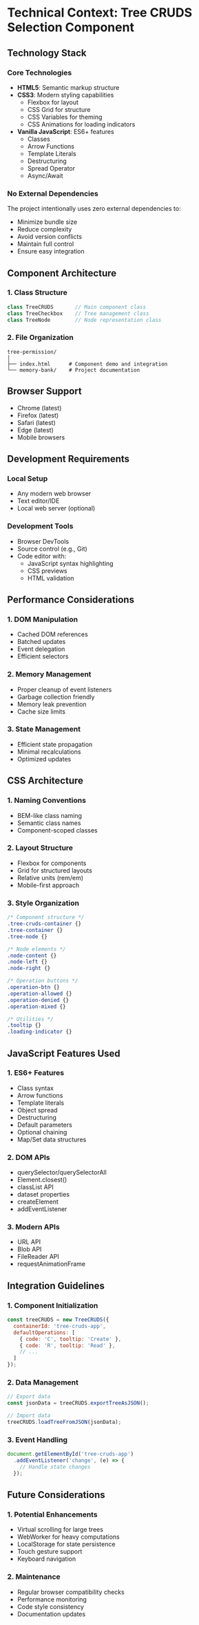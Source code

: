 # Technical Context: Tree CRUDS Selection Component

## Technology Stack

### Core Technologies
- **HTML5**: Semantic markup structure
- **CSS3**: Modern styling capabilities
  - Flexbox for layout
  - CSS Grid for structure
  - CSS Variables for theming
  - CSS Animations for loading indicators
- **Vanilla JavaScript**: ES6+ features
  - Classes
  - Arrow Functions
  - Template Literals
  - Destructuring
  - Spread Operator
  - Async/Await

### No External Dependencies
The project intentionally uses zero external dependencies to:
- Minimize bundle size
- Reduce complexity
- Avoid version conflicts
- Maintain full control
- Ensure easy integration

## Component Architecture

### 1. Class Structure
```javascript
class TreeCRUDS       // Main component class
class TreeCheckbox    // Tree management class
class TreeNode        // Node representation class
```

### 2. File Organization
```plaintext
tree-permission/
│
├── index.html      # Component demo and integration
└── memory-bank/    # Project documentation
```

## Browser Support
- Chrome (latest)
- Firefox (latest)
- Safari (latest)
- Edge (latest)
- Mobile browsers

## Development Requirements

### Local Setup
- Any modern web browser
- Text editor/IDE
- Local web server (optional)

### Development Tools
- Browser DevTools
- Source control (e.g., Git)
- Code editor with:
  - JavaScript syntax highlighting
  - CSS previews
  - HTML validation

## Performance Considerations

### 1. DOM Manipulation
- Cached DOM references
- Batched updates
- Event delegation
- Efficient selectors

### 2. Memory Management
- Proper cleanup of event listeners
- Garbage collection friendly
- Memory leak prevention
- Cache size limits

### 3. State Management
- Efficient state propagation
- Minimal recalculations
- Optimized updates

## CSS Architecture

### 1. Naming Conventions
- BEM-like class naming
- Semantic class names
- Component-scoped classes

### 2. Layout Structure
- Flexbox for components
- Grid for structured layouts
- Relative units (rem/em)
- Mobile-first approach

### 3. Style Organization
```css
/* Component structure */
.tree-cruds-container {}
.tree-container {}
.tree-node {}

/* Node elements */
.node-content {}
.node-left {}
.node-right {}

/* Operation buttons */
.operation-btn {}
.operation-allowed {}
.operation-denied {}
.operation-mixed {}

/* Utilities */
.tooltip {}
.loading-indicator {}
```

## JavaScript Features Used

### 1. ES6+ Features
- Class syntax
- Arrow functions
- Template literals
- Object spread
- Destructuring
- Default parameters
- Optional chaining
- Map/Set data structures

### 2. DOM APIs
- querySelector/querySelectorAll
- Element.closest()
- classList API
- dataset properties
- createElement
- addEventListener

### 3. Modern APIs
- URL API
- Blob API
- FileReader API
- requestAnimationFrame

## Integration Guidelines

### 1. Component Initialization
```javascript
const treeCRUDS = new TreeCRUDS({
  containerId: 'tree-cruds-app',
  defaultOperations: [
    { code: 'C', tooltip: 'Create' },
    { code: 'R', tooltip: 'Read' },
    // ...
  ]
});
```

### 2. Data Management
```javascript
// Export data
const jsonData = treeCRUDS.exportTreeAsJSON();

// Import data
treeCRUDS.loadTreeFromJSON(jsonData);
```

### 3. Event Handling
```javascript
document.getElementById('tree-cruds-app')
  .addEventListener('change', (e) => {
    // Handle state changes
  });
```

## Future Considerations

### 1. Potential Enhancements
- Virtual scrolling for large trees
- WebWorker for heavy computations
- LocalStorage for state persistence
- Touch gesture support
- Keyboard navigation

### 2. Maintenance
- Regular browser compatibility checks
- Performance monitoring
- Code style consistency
- Documentation updates
